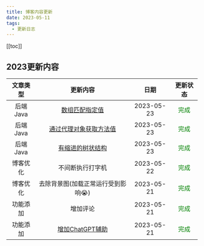 ```yaml
---
title: 博客内容更新
date: 2023-05-11
tags: 
  - 更新日志
---
```

[[toc]]

## 2023更新内容

|   文章类型   |   更新内容   |   日期   |   更新状态   |
| :----: | :------: | :----: | :----: |
| 后端Java | [数组匹配指定值](../../blogs/back-end/java/052303.md) | 2023-05-23 | <font color=#008000>完成</font> |
| 后端Java | [通过代理对象获取方法值](../../blogs/back-end/java/052302.md) | 2023-05-23 | <font color=#008000>完成</font> |
| 后端Java | [有缩进的树状结构](../../blogs/back-end/java/052301.md) | 2023-05-23 | <font color=#008000>完成</font> |
| 博客优化 | 不间断执行打字机 | 2023-05-22 | <font color=#008000>完成</font> |
| 博客优化 | 去除背景图(加载正常运行受到影响😭) | 2023-05-21 | <font color=#008000>完成</font> |
| 功能添加 | 增加评论 | 2023-05-21 | <font color=#008000>完成</font> |
| 功能添加 | [增加ChatGPT辅助](https://www.chatongpt.club) | 2023-05-21 | <font color=#008000>完成</font> |






